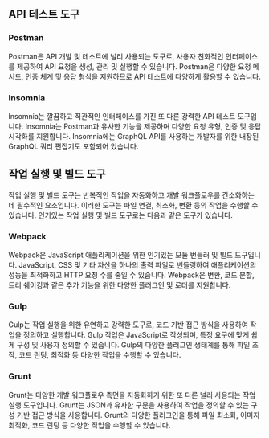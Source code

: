 ## API 테스트 도구

### Postman
Postman은 API 개발 및 테스트에 널리 사용되는 도구로, 사용자 친화적인 인터페이스를 제공하여 API 요청을 생성, 관리 및 실행할 수 있습니다. Postman은 다양한 요청 메서드, 인증 체계 및 응답 형식을 지원하므로 API 테스트에 다양하게 활용할 수 있습니다.

### Insomnia
Insomnia는 깔끔하고 직관적인 인터페이스를 가진 또 다른 강력한 API 테스트 도구입니다. Insomnia는 Postman과 유사한 기능을 제공하며 다양한 요청 유형, 인증 및 응답 시각화를 지원합니다. Insomnia에는 GraphQL API를 사용하는 개발자를 위한 내장된 GraphQL 쿼리 편집기도 포함되어 있습니다.

## 작업 실행 및 빌드 도구
작업 실행 및 빌드 도구는 반복적인 작업을 자동화하고 개발 워크플로우를 간소화하는 데 필수적인 요소입니다. 이러한 도구는 파일 연결, 최소화, 변환 등의 작업을 수행할 수 있습니다. 인기있는 작업 실행 및 빌드 도구로는 다음과 같은 도구가 있습니다.

### Webpack
Webpack은 JavaScript 애플리케이션을 위한 인기있는 모듈 번들러 및 빌드 도구입니다. JavaScript, CSS 및 기타 자산을 하나의 출력 파일로 번들링하여 애플리케이션의 성능을 최적화하고 HTTP 요청 수를 줄일 수 있습니다. Webpack은 변환, 코드 분할, 트리 쉐이킹과 같은 추가 기능을 위한 다양한 플러그인 및 로더를 지원합니다.

### Gulp
Gulp는 작업 실행을 위한 유연하고 강력한 도구로, 코드 기반 접근 방식을 사용하여 작업을 정의하고 실행합니다. Gulp 작업은 JavaScript로 작성되며, 특정 요구에 맞게 쉽게 구성 및 사용자 정의할 수 있습니다. Gulp의 다양한 플러그인 생태계를 통해 파일 조작, 코드 린팅, 최적화 등 다양한 작업을 수행할 수 있습니다.

### Grunt
Grunt는 다양한 개발 워크플로우 측면을 자동화하기 위한 또 다른 널리 사용되는 작업 실행 도구입니다. Grunt는 JSON과 유사한 구문을 사용하여 작업을 정의할 수 있는 구성 기반 접근 방식을 사용합니다. Grunt의 다양한 플러그인을 통해 파일 최소화, 이미지 최적화, 코드 린팅 등 다양한 작업을 수행할 수 있습니다.

